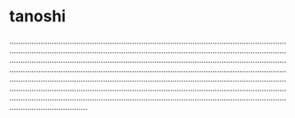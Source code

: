 # tanoshi

.......................................................................................................................................................................................................................................................................................................................................................................................................................................................................................................................................................................................................................................................................................................................................................................................................................................................................................................................................